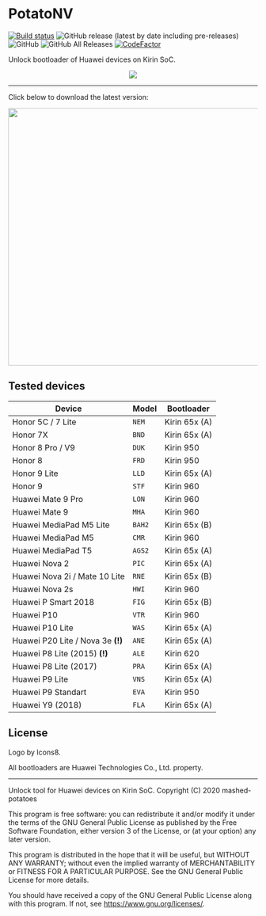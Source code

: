 # PotatoNV

[![Build status](https://ci.appveyor.com/api/projects/status/0ra9b57aakdo5ms6?svg=true)](https://ci.appveyor.com/project/mashed-potatoes/potatonv)
![GitHub release (latest by date including pre-releases)](https://img.shields.io/github/v/release/mashed-potatoes/PotatoNV?include_prereleases)
![GitHub](https://img.shields.io/github/license/mashed-potatoes/PotatoNV)
![GitHub All Releases](https://img.shields.io/github/downloads/mashed-potatoes/PotatoNV/total)
[![CodeFactor](https://www.codefactor.io/repository/github/mashed-potatoes/potatonv/badge)](https://www.codefactor.io/repository/github/mashed-potatoes/potatonv)

Unlock bootloader of Huawei devices on Kirin SoC.

<p align="center">
  <img src="https://raw.githubusercontent.com/mashed-potatoes/PotatoNV/master/assets/screenshot.png">
</p>

---

Click below to download the latest version:

<a href="https://github.com/mashed-potatoes/PotatoNV/releases/download/v2.1.0/PotatoNV-next-v2.1.0-x86.exe">
  <img src="https://raw.githubusercontent.com/mashed-potatoes/PotatoNV/master/assets/cool-button.png?r=2100" width="520" height="auto">
</a>

## Tested devices

Device | Model | Bootloader
------ | --- | ----- |
Honor 5C / 7 Lite | `NEM` | Kirin 65x (A)
Honor 7X | `BND` | Kirin 65x (A)
Honor 8 Pro / V9 | `DUK` | Kirin 950
Honor 8 | `FRD` | Kirin 950
Honor 9 Lite | `LLD` | Kirin 65x (A)
Honor 9 | `STF` | Kirin 960
Huawei Mate 9 Pro | `LON` | Kirin 960
Huawei Mate 9 | `MHA` | Kirin 960
Huawei MediaPad M5 Lite | `BAH2` | Kirin 65x (B)
Huawei MediaPad M5 | `CMR` | Kirin 960
Huawei MediaPad T5 | `AGS2` | Kirin 65x (A)
Huawei Nova 2 | `PIC` | Kirin 65x (A)
Huawei Nova 2i / Mate 10 Lite | `RNE` | Kirin 65x (B)
Huawei Nova 2s | `HWI` | Kirin 960
Huawei P Smart 2018 | `FIG` | Kirin 65x (B)
Huawei P10 | `VTR` | Kirin 960
Huawei P10 Lite | `WAS` | Kirin 65x (A)
Huawei P20 Lite / Nova 3e **(!)** | `ANE` | Kirin 65x (A)
Huawei P8 Lite (2015) **(!)** | `ALE` | Kirin 620
Huawei P8 Lite (2017) | `PRA` | Kirin 65x (A)
Huawei P9 Lite | `VNS` | Kirin 65x (A)
Huawei P9 Standart | `EVA` | Kirin 950
Huawei Y9 (2018) | `FLA` | Kirin 65x (A)

## License

Logo by Icons8.

All bootloaders are Huawei Technologies Co., Ltd. property.

---

Unlock tool for Huawei devices on Kirin SoC.
Copyright (C) 2020  mashed-potatoes

This program is free software: you can redistribute it and/or modify
it under the terms of the GNU General Public License as published by
the Free Software Foundation, either version 3 of the License, or
(at your option) any later version.

This program is distributed in the hope that it will be useful,
but WITHOUT ANY WARRANTY; without even the implied warranty of
MERCHANTABILITY or FITNESS FOR A PARTICULAR PURPOSE.  See the
GNU General Public License for more details.

You should have received a copy of the GNU General Public License
along with this program.  If not, see <https://www.gnu.org/licenses/>.

